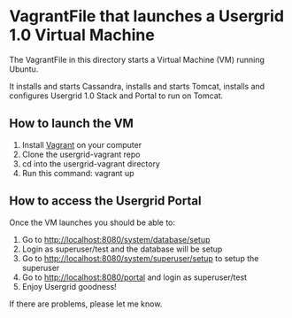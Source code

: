 # VagrantFile that launches a Usergrid 1.0 Virtual Machine 

The VagrantFile in this directory starts a Virtual Machine (VM) running Ubuntu.

It installs and starts Cassandra, installs and starts Tomcat, installs and 
configures Usergrid 1.0 Stack and Portal to run on Tomcat. 

## How to launch the VM

1. Install [Vagrant](https://www.vagrantup.com/) on your computer
2. Clone the usergrid-vagrant repo
3. cd into the usergrid-vagrant directory
4. Run this command: vagrant up


## How to access the Usergrid Portal

Once the VM launches you should be able to:

1. Go to [http://localhost:8080/system/database/setup]([http://localhost:8080/system/database/setup])
2. Login as superuser/test and the database will be setup
3. Go to [http://localhost:8080/system/superuser/setup](http://localhost:8080/system/superuser/setup) to setup the superuser 
4. Go to [http://localhost:8080/portal](http://localhost:8080/portal) and login as superuser/test
5. Enjoy Usergrid goodness!

If there are problems, please let me know.

